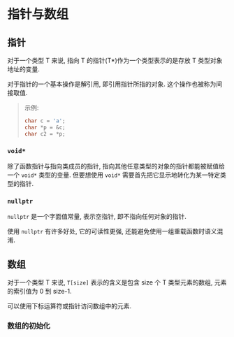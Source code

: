 # 指针与数组

## 指针

对于一个类型 T 来说, 指向 T 的指针(T*)作为一个类型表示的是存放 T 类型对象地址的变量.

对于指针的一个基本操作是解引用, 即引用指针所指的对象. 这个操作也被称为间接取值.
> 示例:
>
> ```cpp
> char c = 'a';
> char *p = &c;
> char c2 = *p;
> ```

### `void*`

除了函数指针与指向类成员的指针, 指向其他任意类型的对象的指针都能被赋值给一个 `void*` 类型的变量. 但要想使用 `void*` 需要首先把它显示地转化为某一特定类型的指针.

### `nullptr`

`nullptr` 是一个字面值常量, 表示空指针, 即不指向任何对象的指针.

使用 `nullptr` 有许多好处, 它的可读性更强, 还能避免使用一组重载函数时语义混淆.

## 数组

对于一个类型 T 来说, `T[size]` 表示的含义是包含 size 个 T 类型元素的数组, 元素的索引值为 0 到 size-1.

可以使用下标运算符或指针访问数组中的元素.

### 数组的初始化
